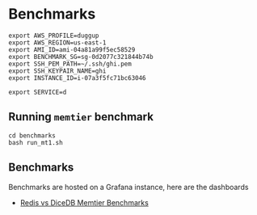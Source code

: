 # Benchmarks

```
export AWS_PROFILE=duggup
export AWS_REGION=us-east-1
export AMI_ID=ami-04a81a99f5ec58529
export BENCHMARK_SG=sg-0d2077c321844b74b
export SSH_PEM_PATH=~/.ssh/ghi.pem
export SSH_KEYPAIR_NAME=ghi
export INSTANCE_ID=i-07a3f5fc71bc63046

export SERVICE=d
```

## Running `memtier` benchmark

```
cd benchmarks
bash run_mt1.sh
```

## Benchmarks

Benchmarks are hosted on a Grafana instance, here are the dashboards

- [Redis vs DiceDB Memtier Benchmarks](https://dicedb.grafana.net/public-dashboards/12cb13024353471db6750a53b6242aef)
